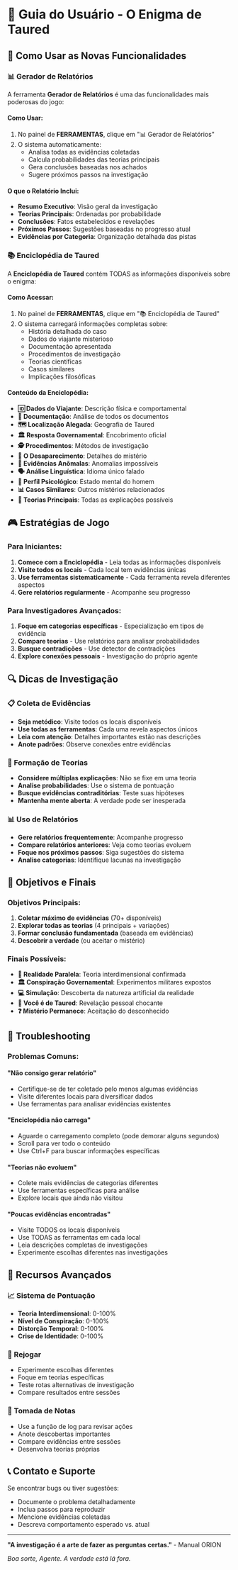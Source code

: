 # 📘 Guia do Usuário - O Enigma de Taured

## 🎯 Como Usar as Novas Funcionalidades

### 📊 Gerador de Relatórios

A ferramenta **Gerador de Relatórios** é uma das funcionalidades mais poderosas do jogo:

#### Como Usar:
1. No painel de **FERRAMENTAS**, clique em "📊 Gerador de Relatórios"
2. O sistema automaticamente:
   - Analisa todas as evidências coletadas
   - Calcula probabilidades das teorias principais
   - Gera conclusões baseadas nos achados
   - Sugere próximos passos na investigação

#### O que o Relatório Inclui:
- **Resumo Executivo**: Visão geral da investigação
- **Teorias Principais**: Ordenadas por probabilidade
- **Conclusões**: Fatos estabelecidos e revelações
- **Próximos Passos**: Sugestões baseadas no progresso atual
- **Evidências por Categoria**: Organização detalhada das pistas

### 📚 Enciclopédia de Taured

A **Enciclopédia de Taured** contém TODAS as informações disponíveis sobre o enigma:

#### Como Acessar:
1. No painel de **FERRAMENTAS**, clique em "📚 Enciclopédia de Taured"
2. O sistema carregará informações completas sobre:
   - História detalhada do caso
   - Dados do viajante misterioso
   - Documentação apresentada
   - Procedimentos de investigação
   - Teorias científicas
   - Casos similares
   - Implicações filosóficas

#### Conteúdo da Enciclopédia:
- **🆔 Dados do Viajante**: Descrição física e comportamental
- **📄 Documentação**: Análise de todos os documentos
- **🗺️ Localização Alegada**: Geografia de Taured
- **🏛️ Resposta Governamental**: Encobrimento oficial
- **🕵️ Procedimentos**: Métodos de investigação
- **🏨 O Desaparecimento**: Detalhes do mistério
- **🔬 Evidências Anômalas**: Anomalias impossíveis
- **🗣️ Análise Linguística**: Idioma único falado
- **🧠 Perfil Psicológico**: Estado mental do homem
- **📊 Casos Similares**: Outros mistérios relacionados
- **🔮 Teorias Principais**: Todas as explicações possíveis

## 🎮 Estratégias de Jogo

### Para Iniciantes:
1. **Comece com a Enciclopédia** - Leia todas as informações disponíveis
2. **Visite todos os locais** - Cada local tem evidências únicas
3. **Use ferramentas sistematicamente** - Cada ferramenta revela diferentes aspectos
4. **Gere relatórios regularmente** - Acompanhe seu progresso

### Para Investigadores Avançados:
1. **Foque em categorias específicas** - Especialização em tipos de evidência
2. **Compare teorias** - Use relatórios para analisar probabilidades
3. **Busque contradições** - Use detector de contradições
4. **Explore conexões pessoais** - Investigação do próprio agente

## 🔍 Dicas de Investigação

### 📋 Coleta de Evidências
- **Seja metódico**: Visite todos os locais disponíveis
- **Use todas as ferramentas**: Cada uma revela aspectos únicos
- **Leia com atenção**: Detalhes importantes estão nas descrições
- **Anote padrões**: Observe conexões entre evidências

### 🧩 Formação de Teorias
- **Considere múltiplas explicações**: Não se fixe em uma teoria
- **Analise probabilidades**: Use o sistema de pontuação
- **Busque evidências contraditórias**: Teste suas hipóteses
- **Mantenha mente aberta**: A verdade pode ser inesperada

### 📊 Uso de Relatórios
- **Gere relatórios frequentemente**: Acompanhe progresso
- **Compare relatórios anteriores**: Veja como teorias evoluem
- **Foque nos próximos passos**: Siga sugestões do sistema
- **Analise categorias**: Identifique lacunas na investigação

## 🎯 Objetivos e Finais

### Objetivos Principais:
1. **Coletar máximo de evidências** (70+ disponíveis)
2. **Explorar todas as teorias** (4 principais + variações)
3. **Formar conclusão fundamentada** (baseada em evidências)
4. **Descobrir a verdade** (ou aceitar o mistério)

### Finais Possíveis:
- **🌌 Realidade Paralela**: Teoria interdimensional confirmada
- **🏛️ Conspiração Governamental**: Experimentos militares expostos
- **💻 Simulação**: Descoberta da natureza artificial da realidade
- **🪪 Você é de Taured**: Revelação pessoal chocante
- **❓ Mistério Permanece**: Aceitação do desconhecido

## 🔧 Troubleshooting

### Problemas Comuns:

#### "Não consigo gerar relatório"
- Certifique-se de ter coletado pelo menos algumas evidências
- Visite diferentes locais para diversificar dados
- Use ferramentas para analisar evidências existentes

#### "Enciclopédia não carrega"
- Aguarde o carregamento completo (pode demorar alguns segundos)
- Scroll para ver todo o conteúdo
- Use Ctrl+F para buscar informações específicas

#### "Teorias não evoluem"
- Colete mais evidências de categorias diferentes
- Use ferramentas específicas para análise
- Explore locais que ainda não visitou

#### "Poucas evidências encontradas"
- Visite TODOS os locais disponíveis
- Use TODAS as ferramentas em cada local
- Leia descrições completas de investigações
- Experimente escolhas diferentes nas investigações

## 🌟 Recursos Avançados

### 📈 Sistema de Pontuação
- **Teoria Interdimensional**: 0-100%
- **Nível de Conspiração**: 0-100%
- **Distorção Temporal**: 0-100%
- **Crise de Identidade**: 0-100%

### 🔄 Rejogar
- Experimente escolhas diferentes
- Foque em teorias específicas
- Teste rotas alternativas de investigação
- Compare resultados entre sessões

### 📝 Tomada de Notas
- Use a função de log para revisar ações
- Anote descobertas importantes
- Compare evidências entre sessões
- Desenvolva teorias próprias

## 📞 Contato e Suporte

Se encontrar bugs ou tiver sugestões:
- Documente o problema detalhadamente
- Inclua passos para reproduzir
- Mencione evidências coletadas
- Descreva comportamento esperado vs. atual

---

**"A investigação é a arte de fazer as perguntas certas."** - Manual ORION

*Boa sorte, Agente. A verdade está lá fora.*

